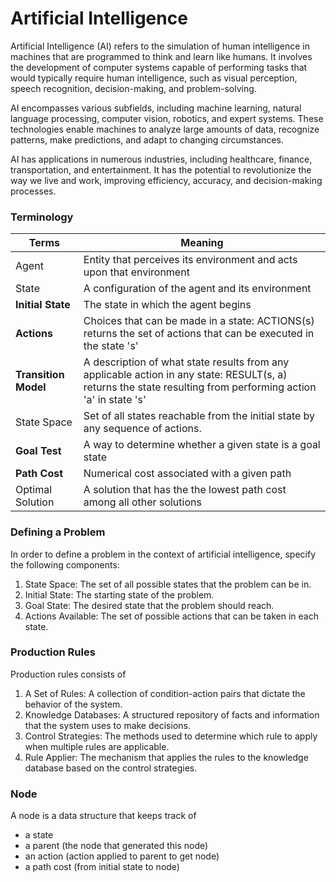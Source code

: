 # Artificial Intelligence

Artificial Intelligence (AI) refers to the simulation of human intelligence in machines that are programmed to think and learn like humans. It involves the development of computer systems capable of performing tasks that would typically require human intelligence, such as visual perception, speech recognition, decision-making, and problem-solving.

AI encompasses various subfields, including machine learning, natural language processing, computer vision, robotics, and expert systems. These technologies enable machines to analyze large amounts of data, recognize patterns, make predictions, and adapt to changing circumstances.

AI has applications in numerous industries, including healthcare, finance, transportation, and entertainment. It has the potential to revolutionize the way we live and work, improving efficiency, accuracy, and decision-making processes.

### Terminology

Terms | Meaning
--- | ---
Agent | Entity that perceives its environment and acts upon that environment
State | A configuration of the agent and its environment
**Initial State** | The state in which the agent begins
**Actions** | Choices that can be made in a state: ACTIONS(s) returns the set of actions that can be executed in the state 's'
**Transition Model** | A description of what state results from any applicable action in any state: RESULT(s, a) returns the state resulting from performing action 'a' in state 's'
State Space | Set of all states reachable from the initial state by any sequence of actions.
**Goal Test** | A way to determine whether a given state is a goal state
**Path Cost** | Numerical cost associated with a given path
Optimal Solution | A solution that has the the lowest path cost among all other solutions

### Defining a Problem

In order to define a problem in the context of artificial intelligence, specify the following components:

1. State Space: The set of all possible states that the problem can be in.
2. Initial State: The starting state of the problem.
3. Goal State: The desired state that the problem should reach.
4. Actions Available: The set of possible actions that can be taken in each state.

### Production Rules

Production rules consists of
1. A Set of Rules: A collection of condition-action pairs that dictate the behavior of the system.
2. Knowledge Databases: A structured repository of facts and information that the system uses to make decisions.
3. Control Strategies: The methods used to determine which rule to apply when multiple rules are applicable.
4. Rule Applier: The mechanism that applies the rules to the knowledge database based on the control strategies.

### Node
A node is a data structure that keeps track of
- a state
- a parent (the node that generated this node)
- an action (action applied to parent to get node)
- a path cost (from initial state to node)

